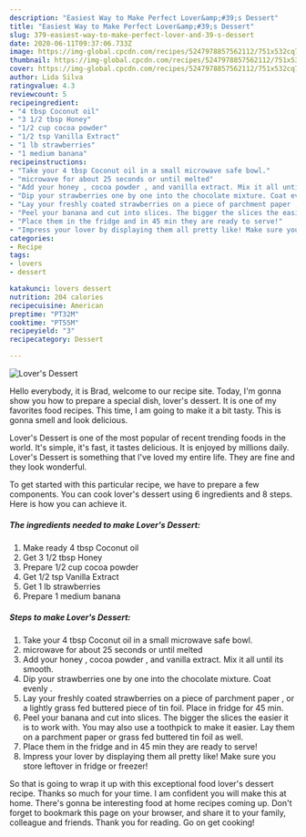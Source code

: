 ```yaml
---
description: "Easiest Way to Make Perfect Lover&amp;#39;s Dessert"
title: "Easiest Way to Make Perfect Lover&amp;#39;s Dessert"
slug: 379-easiest-way-to-make-perfect-lover-and-39-s-dessert
date: 2020-06-11T09:37:06.733Z
image: https://img-global.cpcdn.com/recipes/5247978857562112/751x532cq70/lovers-dessert-recipe-main-photo.jpg
thumbnail: https://img-global.cpcdn.com/recipes/5247978857562112/751x532cq70/lovers-dessert-recipe-main-photo.jpg
cover: https://img-global.cpcdn.com/recipes/5247978857562112/751x532cq70/lovers-dessert-recipe-main-photo.jpg
author: Lida Silva
ratingvalue: 4.3
reviewcount: 5
recipeingredient:
- "4 tbsp Coconut oil"
- "3 1/2 tbsp Honey"
- "1/2 cup cocoa powder"
- "1/2 tsp Vanilla Extract"
- "1 lb strawberries"
- "1 medium banana"
recipeinstructions:
- "Take your 4 tbsp Coconut oil in a small microwave safe bowl."
- "microwave for about 25 seconds or until melted"
- "Add your honey , cocoa powder , and vanilla extract. Mix it all until its smooth."
- "Dip your strawberries one by one into the chocolate mixture. Coat evenly ."
- "Lay your freshly coated strawberries on a piece of parchment paper , or a lightly grass fed buttered piece of tin foil.  Place in fridge for 45 min."
- "Peel your banana and cut into slices. The bigger the slices the easier it is to work with. You may also use a toothpick to make it easier. Lay them on a parchment paper or grass fed buttered tin foil as well."
- "Place them in the fridge and in 45 min they are ready to serve!"
- "Impress your lover by displaying them all pretty like! Make sure you store leftover in fridge or freezer!"
categories:
- Recipe
tags:
- lovers
- dessert

katakunci: lovers dessert 
nutrition: 204 calories
recipecuisine: American
preptime: "PT32M"
cooktime: "PT55M"
recipeyield: "3"
recipecategory: Dessert

---
```



![Lover&#39;s Dessert](https://img-global.cpcdn.com/recipes/5247978857562112/751x532cq70/lovers-dessert-recipe-main-photo.jpg)

Hello everybody, it is Brad, welcome to our recipe site. Today, I'm gonna show you how to prepare a special dish, lover&#39;s dessert. It is one of my favorites food recipes. This time, I am going to make it a bit tasty. This is gonna smell and look delicious.



Lover&#39;s Dessert is one of the most popular of recent trending foods in the world. It's simple, it's fast, it tastes delicious. It is enjoyed by millions daily. Lover&#39;s Dessert is something that I've loved my entire life. They are fine and they look wonderful.


To get started with this particular recipe, we have to prepare a few components. You can cook lover&#39;s dessert using 6 ingredients and 8 steps. Here is how you can achieve it.

##### The ingredients needed to make Lover&#39;s Dessert:

1. Make ready 4 tbsp Coconut oil
1. Get 3 1/2 tbsp Honey
1. Prepare 1/2 cup cocoa powder
1. Get 1/2 tsp Vanilla Extract
1. Get 1 lb strawberries
1. Prepare 1 medium banana




##### Steps to make Lover&#39;s Dessert:

1. Take your 4 tbsp Coconut oil in a small microwave safe bowl.
1. microwave for about 25 seconds or until melted
1. Add your honey , cocoa powder , and vanilla extract. Mix it all until its smooth.
1. Dip your strawberries one by one into the chocolate mixture. Coat evenly .
1. Lay your freshly coated strawberries on a piece of parchment paper , or a lightly grass fed buttered piece of tin foil.  Place in fridge for 45 min.
1. Peel your banana and cut into slices. The bigger the slices the easier it is to work with. You may also use a toothpick to make it easier. Lay them on a parchment paper or grass fed buttered tin foil as well.
1. Place them in the fridge and in 45 min they are ready to serve!
1. Impress your lover by displaying them all pretty like! Make sure you store leftover in fridge or freezer!




So that is going to wrap it up with this exceptional food lover&#39;s dessert recipe. Thanks so much for your time. I am confident you will make this at home. There's gonna be interesting food at home recipes coming up. Don't forget to bookmark this page on your browser, and share it to your family, colleague and friends. Thank you for reading. Go on get cooking!
